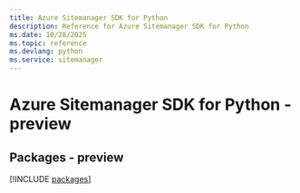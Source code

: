```yaml
---
title: Azure Sitemanager SDK for Python
description: Reference for Azure Sitemanager SDK for Python
ms.date: 10/28/2025
ms.topic: reference
ms.devlang: python
ms.service: sitemanager
---
```

# Azure Sitemanager SDK for Python - preview
## Packages - preview
[!INCLUDE [packages](sitemanager-index.md)]